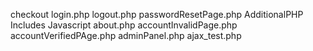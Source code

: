 checkout
login.php
logout.php
passwordResetPage.php
AdditionalPHP
Includes
Javascript
about.php
accountInvalidPage.php
accountVerifiedPAge.php
adminPanel.php
ajax_test.php